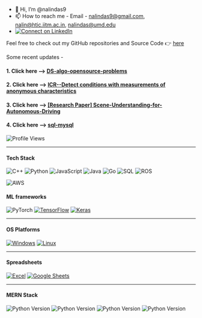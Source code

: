 - 👋 Hi, I’m @nalindas9
- 📫 How to reach me - Email - nalindas9@gmail.com, nalin@htic.iitm.ac.in, nalindas@umd.edu
- [![Connect on LinkedIn](https://img.shields.io/badge/LinkedIn-Connect-blue?logo=linkedin)](https://www.linkedin.com/in/nalin-das/)

Feel free to check out my GitHub repositories and Source Code 👉 [here](https://github.com/nalindas9?tab=repositories)

Some recent updates - 
#### 1. Click here --> [DS-algo-opensource-problems](https://github.com/nalindas9/ds-algo-opensource-problems/tree/main)
#### 2. Click here --> [ICR--Detect conditions with measurements of anonymous characteristics](https://github.com/nalindas9/ICR---Identifying-Age-Related-Conditions)
#### 3. Click here --> [[Research Paper] Scene-Understanding-for-Autonomous-Driving](https://github.com/nalindas9/Scene-Understanding-for-Autonomous-Driving.git)
#### 4. Click here --> [sql-mysql](https://github.com/nalindas9/sql-mysql)
   
![Profile Views](https://komarev.com/ghpvc/?username=nalindas9)

-------------------------------------------------------------------------------------------------------------------------------------
#### Tech Stack
![C++](https://img.shields.io/badge/C++-blue.svg?style=flat-square&logo=c%2B%2B)
![Python](https://img.shields.io/badge/Python-blue.svg?style=flat-square&logo=python)
![JavaScript](https://img.shields.io/badge/JavaScript-blue.svg?style=flat-square&logo=javascript)
![Java](https://img.shields.io/badge/Java-blue.svg?style=flat-square&logo=java)
![Go](https://img.shields.io/badge/Golang-blue.svg?style=flat-square&logo=go)
![SQL](https://img.shields.io/badge/SQL-blue.svg?style=flat-square&logo=microsoft-sql-server)
![ROS](https://img.shields.io/badge/ROS-blue.svg?style=flat-square&logo=ros)

![AWS](https://img.shields.io/badge/AWS-blue.svg?style=flat-square&logo=amazon-aws)

#### ML frameworks 
![PyTorch](https://img.shields.io/badge/PyTorch-%23EE4C2C.svg?style=for-the-badge&logo=PyTorch&logoColor=orange&color=forestgreen)
[![TensorFlow](https://img.shields.io/badge/TensorFlow-%23FF6F00.svg?style=for-the-badge&logo=TensorFlow&logoColor=white)]()
[![Keras](https://img.shields.io/badge/Keras-%446600.svg?style=for-the-badge&logo=Keras&logoColor=white)]()

-------------------------------------------------------------------------------------------------------------------------------------
#### OS Platforms
[![Windows](https://img.shields.io/badge/Windows--blue?logo=windows)](https://shields.io/)
[![Linux](https://img.shields.io/badge/Linux--red?logo=linux)](https://shields.io/)

-------------------------------------------------------------------------------------------------------------------------------------
#### Spreadsheets
[![Excel](https://img.shields.io/badge/Excel-32C03C?style=for-the-badge&logo=microsoft-excel&logoColor=white)](https://www.microsoft.com/en-in/microsoft-365/excel)
[![Google Sheets](https://img.shields.io/badge/Google_Sheets-34A853?style=for-the-badge&logo=google-sheets&logoColor=white)](https://www.google.com/sheets/about/)

-------------------------------------------------------------------------------------------------------------------------------------
#### MERN Stack
![Python Version](https://img.shields.io/badge/MongoDB-red)
![Python Version](https://img.shields.io/badge/ExpressJS-orange)
![Python Version](https://img.shields.io/badge/ReactJS-violet)
![Python Version](https://img.shields.io/badge/NodeJS-magenta)

<!--
![hackerank-ratings](https://github.com/nalindas9/nalindas9/assets/44141068/3e5b5a28-cbf2-4c94-bb46-f85cbf68edb9)


[profile](https://www.hackerrank.com/nalindas9?badge=30-days-of-code&stars=2&level=1&hr_r=1&utm_campaign=social-buttons&utm_medium=linkedin&utm_source=badge_share&social=linkedin)
-->
<!---
nalindas9/nalindas9 is a ✨ special ✨ repository because its `README.md` (this file) appears on your GitHub profile.
You can click the Preview link to take a look at your changes.
- 👀 I’m interested in CV/Perception, AI/ML, Robotics
| CV/Perception | AI/ML | Robotics
--->
